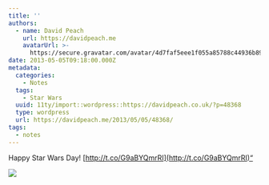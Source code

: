 ```yaml
---
title: ''
authors:
  - name: David Peach
    url: https://davidpeach.me
    avatarUrl: >-
      https://secure.gravatar.com/avatar/4d7faf5eee1f055a85788c44936b8995eaab6dfb004e7854ec747ccb272e91ee?s=96&d=mm&r=g
date: 2013-05-05T09:18:00.000Z
metadata:
  categories:
    - Notes
  tags:
    - Star Wars
  uuid: 11ty/import::wordpress::https://davidpeach.co.uk/?p=48368
  type: wordpress
  url: https://davidpeach.me/2013/05/05/48368/
tags:
  - notes
---
```

Happy Star Wars Day! [http://t.co/G9aBYQmrRI](http://t.co/G9aBYQmrRI)“

[![](/assets/star-wars-nails-300x198-d11W1f7wE1uF.png)](/assets/star-wars-nails-300x198-d11W1f7wE1uF.png)